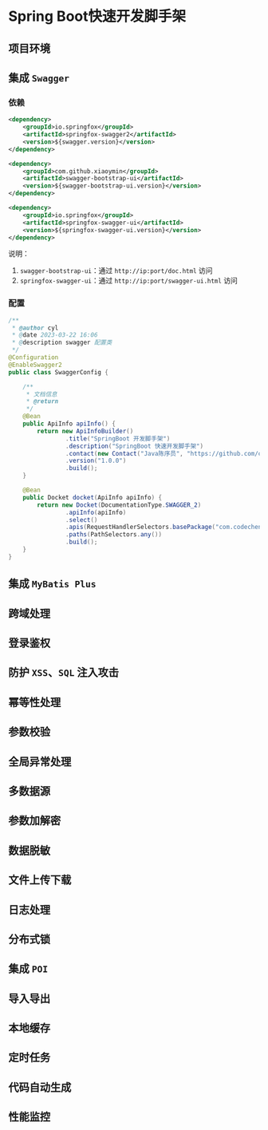# Spring Boot快速开发脚手架

## 项目环境

## 集成 `Swagger`

### 依赖

```xml
<dependency>
    <groupId>io.springfox</groupId>
    <artifactId>springfox-swagger2</artifactId>
    <version>${swagger.version}</version>
</dependency>

<dependency>
    <groupId>com.github.xiaoymin</groupId>
    <artifactId>swagger-bootstrap-ui</artifactId>
    <version>${swagger-bootstrap-ui.version}</version>
</dependency>

<dependency>
    <groupId>io.springfox</groupId>
    <artifactId>springfox-swagger-ui</artifactId>
    <version>${springfox-swagger-ui.version}</version>
</dependency>
```

说明：
1. `swagger-bootstrap-ui`：通过 `http://ip:port/doc.html` 访问
2. `springfox-swagger-ui`：通过 `http://ip:port/swagger-ui.html` 访问

### 配置

```java
/**
 * @author cyl
 * @date 2023-03-22 16:06
 * @description swagger 配置类
 */
@Configuration
@EnableSwagger2
public class SwaggerConfig {

    /**
     * 文档信息
     * @return
     */
    @Bean
    public ApiInfo apiInfo() {
        return new ApiInfoBuilder()
                .title("SpringBoot 开发脚手架")
                .description("SpringBoot 快速开发脚手架")
                .contact(new Contact("Java陈序员", "https://github.com/chenyl8848", "1063415880@qq.com"))
                .version("1.0.0")
                .build();
    }

    @Bean
    public Docket docket(ApiInfo apiInfo) {
        return new Docket(DocumentationType.SWAGGER_2)
                .apiInfo(apiInfo)
                .select()
                .apis(RequestHandlerSelectors.basePackage("com.codechen.scaffold.controller"))
                .paths(PathSelectors.any())
                .build();
    }
}
```

## 集成 `MyBatis Plus`

## 跨域处理

## 登录鉴权

## 防护 `XSS`、`SQL` 注入攻击

## 幂等性处理

## 参数校验

## 全局异常处理

## 多数据源

## 参数加解密

## 数据脱敏

## 文件上传下载

## 日志处理

## 分布式锁

## 集成 `POI`

## 导入导出

## 本地缓存

## 定时任务

## 代码自动生成

## 性能监控